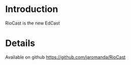 # Introduction #

RioCast is the new EdCast


# Details #

Available on github https://github.com/jaromanda/RioCast